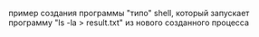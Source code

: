 пример создания программы "типо" shell, который запускает программу "ls -la > result.txt" из нового созданного процесса
